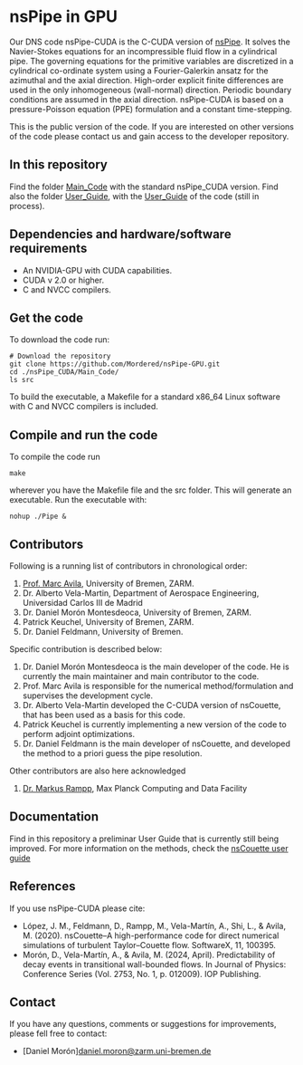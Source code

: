 # nsPipe in GPU
Our DNS code nsPipe-CUDA is the C-CUDA version of [nsPipe](https://github.com/dfeldmann/nsCouette). It solves the Navier-Stokes equations for an incompressible fluid flow in a cylindrical pipe. The governing equations for the primitive variables are discretized in a cylindrical co-ordinate system using a Fourier-Galerkin ansatz for the azimuthal and the axial direction. High-order explicit finite differences are used in the only inhomogeneous (wall-normal) direction. Periodic boundary conditions are assumed in the axial direction. nsPipe-CUDA is based on a pressure-Poisson equation (PPE) formulation and a constant time-stepping. 

This is the public version of the code. If you are interested on other versions of the code please contact us and gain access to the developer repository.

## In this repository
Find the folder [Main_Code](https://github.com/Mordered/nsPipe_CUDA/tree/main/Main_Code) with the standard nsPipe_CUDA version. Find also the folder [User_Guide](https://github.com/Mordered/nsPipe_CUDA/tree/main/User_Guide), with the [User_Guide](https://github.com/Mordered/nsPipe_CUDA/blob/main/User_Guide/nsPipe_CUDA_User_Guide.pdf) of the code (still in process).

## Dependencies and hardware/software requirements
* An NVIDIA-GPU with CUDA capabilities.
* CUDA v 2.0 or higher.
* C and NVCC compilers.
  
## Get the code
To download the code run:
```
# Download the repository
git clone https://github.com/Mordered/nsPipe-GPU.git
cd ./nsPipe_CUDA/Main_Code/
ls src
```
To build the executable, a Makefile for a standard x86_64 Linux software with C and NVCC compilers is included.

## Compile and run the code
To compile the code run 
```
make
```
wherever you have the Makefile file and the src folder. This will generate an executable. Run the executable with:
```
nohup ./Pipe &
```
## Contributors

Following is a running list of contributors in chronological order:

1. [Prof. Marc Avila](https://www.zarm.uni-bremen.de/en/research/fluid-dynamics/fluid-simulation-and-modeling.html), University of Bremen, ZARM.
2. Dr. Alberto Vela-Martin, Department of Aerospace Engineering, Universidad Carlos III de Madrid
3. Dr. Daniel Morón Montesdeoca, University of Bremen, ZARM.
4. Patrick Keuchel, University of Bremen, ZARM.
5. Dr. Daniel Feldmann, University of Bremen.

Specific contribution is described below:

1. Dr. Daniel Morón Montesdeoca is the main developer of the code. He is currently the main maintainer and main contributor to the code.
2. Prof. Marc Avila is responsible for the numerical method/formulation and supervises the development cycle.
3. Dr. Alberto Vela-Martin developed the C-CUDA version of nsCouette, that has been used as a basis for this code.
4. Patrick Keuchel is currently implementing a new version of the code to perform adjoint optimizations.
5. Dr. Daniel Feldmann is the main developer of nsCouette, and developed the method to a priori guess the pipe resolution.

Other contributors are also here acknowledged
1. [Dr. Markus Rampp](http://home.mpcdf.mpg.de/~mjr/), Max Planck Computing and Data Facility

## Documentation
Find in this repository a preliminar User Guide that is currently still being improved. For more information on the methods, check the [nsCouette user guide](https://gitlab.mpcdf.mpg.de/mjr/nscouette/blob/master/doc/nsCouetteUserGuide.pdf)

## References
If you use nsPipe-CUDA please cite:
* López, J. M., Feldmann, D., Rampp, M., Vela-Martín, A., Shi, L., & Avila, M. (2020). nsCouette–A high-performance code for direct numerical simulations of turbulent Taylor–Couette flow. SoftwareX, 11, 100395.
* Morón, D., Vela-Martín, A., & Avila, M. (2024, April). Predictability of decay events in transitional wall-bounded flows. In Journal of Physics: Conference Series (Vol. 2753, No. 1, p. 012009). IOP Publishing.

## Contact
If you have any questions, comments or suggestions for improvements, please fell free to contact:
* [Daniel Morón][daniel.moron@zarm.uni-bremen.de](mailto:daniel.moron@zarm.uni-bremen.de)
